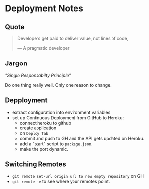 # Deployment Notes

## Quote

> Developers get paid to deliver value, not lines of code,
>
> &mdash; A pragmatic developer

## Jargon

_"Single Responsabilty Principle"_

Do one thing really well. Only one reason to change.

## Depployment

- extract configuration into environment variables
- set up Continuous Deployment from GitHub to Heroku:
    - connect heroku to github
    - create application
    - on `Deploy Tab`
    - commit and push to GH and the API gets updated on Heroku.
    - add a "start" script to `package.json`.
    - make the port dynamic.


## Switching Remotes

- `git remote set-url origin url to new empty repository` on GH
- `git remote -v` to see where your remotes point. 